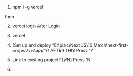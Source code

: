 1) npm i -g vercel

then 

2) vercel login 
After Login

3) vercel

4)  (Set up and deploy “E:\piaic\Next JS\10 March\next-first-project\src\app”?) AFTER THIS Press 'Y'

5) Link to existing project? [y/N] Press 'N'

6) 
